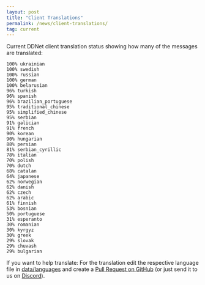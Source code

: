 ```yaml
---
layout: post
title: "Client Translations"
permalink: /news/client-translations/
tag: current
---
```


Current DDNet client translation status showing how many of the messages are translated:

```
100% ukrainian
100% swedish
100% russian
100% german
100% belarusian
96% turkish
96% spanish
96% brazilian_portuguese
95% traditional_chinese
95% simplified_chinese
95% serbian
91% galician
91% french
90% korean
90% hungarian
88% persian
81% serbian_cyrillic
78% italian
70% polish
70% dutch
68% catalan
64% japanese
62% norwegian
62% danish
62% czech
62% arabic
61% finnish
53% bosnian
50% portuguese
31% esperanto
30% romanian
30% kyrgyz
30% greek
29% slovak
29% chuvash
29% bulgarian
```

If you want to help translate: For the translation edit the respective language file in [data/languages](https://github.com/ddnet/ddnet/tree/master/data/languages) and create a [Pull Request on GitHub](https://github.com/ddnet/ddnet/) (or just send it to us on [Discord](/discord/)).

